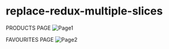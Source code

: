 # replace-redux-multiple-slices

PRODUCTS PAGE
![Page1](https://github.com/chandnijp/replace-redux-multiple-slices/blob/master/Images/replace-redux-06-bonus-multiple-slices(1).png)

FAVOURITES PAGE
![Page2](https://github.com/chandnijp/replace-redux-multiple-slices/blob/master/Images/replace-redux-06-bonus-multiple-slices(2).png)
